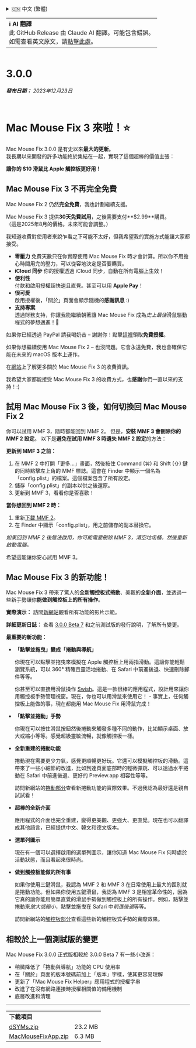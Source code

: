 <details>
<summary>🇨🇳 中文 (繁體)</summary>

[🇬🇧 English (GitHub Release)](https://github.com/noah-nuebling/mac-mouse-fix/releases/tag/3.0.0)\
[🇩🇪 Deutsch](https://redirect.macmousefix.com/?target=mmf-release&tag=3.0.0&locale=de)\
[🇻🇳 Tiếng Việt](https://redirect.macmousefix.com/?target=mmf-release&tag=3.0.0&locale=vi)\
[🇨🇳 中文 (简体)](https://redirect.macmousefix.com/?target=mmf-release&tag=3.0.0&locale=zh-Hans)\
**🇨🇳 中文 (繁體)**\
[🇭🇰 中文（香港)](https://redirect.macmousefix.com/?target=mmf-release&tag=3.0.0&locale=zh-HK)\
[🇰🇷 한국어](https://redirect.macmousefix.com/?target=mmf-release&tag=3.0.0&locale=ko)\
[Help translate Mac Mouse Fix to different languages!](https://github.com/noah-nuebling/mac-mouse-fix/discussions/731)
</details>
<table align=><td>
<b>ℹ️ AI 翻譯</b><br>
此 GitHub Release 由 Claude AI 翻譯。可能包含錯誤。<br>
如需查看英文原文，請<a href="https://github.com/noah-nuebling/mac-mouse-fix/releases/tag/3.0.0">點擊此處</a>。
</td></table>

<table></table>

# 3.0.0
***發布日期：** 2023年12月23日*

<br>

# Mac Mouse Fix 3 來啦！⭐️

Mac Mouse Fix 3.0.0 是有史以來**最大的更新**。\
我長期以來開發的許多功能終於集結在一起，實現了這個超棒的價值主張：

**讓你的 $10 滑鼠比 Apple 觸控板更好用！**

## Mac Mouse Fix 3 不再完全免費

Mac Mouse Fix 2 仍然**完全免費**，我也計劃繼續支援。

Mac Mouse Fix 3 提供**30天免費試用**，之後需要支付**$2.99**購買。\
（這是2025年8月的價格。未來可能會調整。）

我知道收費對使用者來說乍看之下可能不太好，但我希望我的實施方式能讓大家都接受。

- **零壓力**
   免費天數只在你實際使用 Mac Mouse Fix 時才會計算。所以你不用擔心時間用完的壓力，可以從容地決定是否要購買。
- **iCloud 同步**
   你的授權透過 iCloud 同步，自動在所有電腦上生效！
- **便利性**\
   付款和啟用授權超快速且直覺。甚至可以用 **Apple Pay**！
- **很可愛**\
   啟用授權後，「關於」頁面會顯示隨機的**感謝訊息** :)
- **支持專案**\
   透過財務支持，你讓我能繼續朝著讓 Mac Mouse Fix 成為*史上最佳*滑鼠驅動程式的夢想邁進！🚀

如果你已經透過 PayPal 請我喝奶昔 – 謝謝你！點擊[這裡](https://redirect.macmousefix.com/?locale=zh-Hant&target=mmf-apply-for-milkshake-license)領取**免費授權**。

如果你想繼續使用 Mac Mouse Fix 2 – 也沒問題。它會永遠免費，我也會確保它能在未來的 macOS 版本上運作。

在[網站](https://macmousefix.com/#price)上了解更多關於 Mac Mouse Fix 3 的收費資訊。

我希望大家都能接受 Mac Mouse Fix 3 的收費方式，也**感謝**你們一直以來的支持！:)

## 試用 Mac Mouse Fix 3 後，如何切換回 Mac Mouse Fix 2

你可以試用 MMF 3，隨時都能回到 MMF 2。
但是，**安裝 MMF 3 會刪除你的 MMF 2 設定**。
以下是**避免在試用 MMF 3 時遺失 MMF 2 設定**的方法：

**更新到 MMF 3 之前：**
1. 在 MMF 2 中打開「更多...」畫面，然後按住 Command (⌘) 和 Shift (⇧) 鍵的同時點擊左上角的 MMF 標誌。這會在 Finder 中顯示一個名為「config.plist」的檔案。這個檔案包含了所有設定。
2. 儲存「config.plist」的副本以供之後還原。
3. 更新到 MMF 3，看看你是否喜歡！

**當你想回到 MMF 2 時：**
1. 重新[下載 MMF 2](https://redirect.macmousefix.com/?locale=zh-Hant&target=mmf2-latest)。
2. 在 Finder 中顯示「config.plist」，用之前儲存的副本替換它。

*如果回到 MMF 2 後無法啟用，你可能需要刪除 MMF 3，清空垃圾桶，然後重新啟動電腦。*

希望這能讓你安心試用 MMF 3。

## Mac Mouse Fix 3 的新功能！

Mac Mouse Fix 3 帶來了驚人的**全新觸控板式捲動**、美觀的**全新介面**，並透過一些新手勢讓你**能做到觸控板上的所有操作**。

**實際演示：**
訪問[新網站](https://macmousefix.com)觀看所有功能的影片示範。

**詳細更新日誌：**
查看 [3.0.0 Beta 7](https://redirect.macmousefix.com/?target=mmf-release&tag=3.0.0-Beta-7&locale=zh-Hant) 和之前測試版的發行說明，了解所有變更。

**最重要的新功能：**

- **「點擊並拖曳」變成「捲動與導航」**

    你現在可以點擊並拖曳來模擬在 Apple 觸控板上用兩指滑動。這讓你能輕鬆瀏覽系統，可以 360° 精確且靈活地捲動、在 Safari 中前進後退、快速刪除郵件等等。

    你甚至可以直接用滑鼠操作 [Swish](https://highlyopinionated.co/swish/)。這是一款很棒的應用程式，設計用來讓你用觸控板手勢管理視窗。現在，你也可以用滑鼠來使用它！ - 事實上，任何觸控板上能做的事，現在都能用 Mac Mouse Fix 用滑鼠完成！

- **「點擊並捲動」手勢**

    你現在可以按住滑鼠按鈕然後捲動來觸發多種不同的動作，比如顯示桌面、放大或縮小等等。感覺超級靈敏流暢，就像觸控板一樣。

- **全新重建的捲動功能**

    捲動現在需要更少力氣，感覺更順暢更好玩。它還可以模擬觸控板的滑動。這帶來了一些小細節的改進，比如到達頁面底部時的輕微彈跳、可以透過水平捲動在 Safari 中前進後退、更好的 Preview.app 相容性等等。

    訪問新網站的[捲動部分](https://macmousefix.com/#scroll)查看新捲動功能的實際效果。不過我認為最好還是親自試試看！

- **超棒的全新介面**

    應用程式的介面也完全重建，變得更美觀、更強大、更直覺。現在也可以翻譯成其他語言，已經提供中文、韓文和德文版本。

- **選單列圖示**

    現在有一個可以選擇啟用的選單列圖示，讓你知道 Mac Mouse Fix 何時處於活動狀態，而且看起來很時尚。

- **做到觸控板能做的所有事**

    如果你使用三鍵滑鼠，我認為 MMF 2 和 MMF 3 在日常使用上最大的區別就是捲動功能。但如果你使用五鍵滑鼠，我認為 MMF 3 是相當革命性的，因為它真的讓你能用簡單直覺的滑鼠手勢做到觸控板上的所有操作。例如，點擊並捲動來*放大或縮小*，點擊並拖曳在 Safari 中*前進後退*等等。

    訪問新網站的[觸控板部分](https://macmousefix.com/#trackpad)查看這些新的觸控板式手勢的實際效果。

## 相較於上一個測試版的變更

Mac Mouse Fix 3.0.0 正式版相較於 3.0.0 Beta 7 有一些小改進：

- 稍微降低了「捲動與導航」功能的 CPU 使用率
- 在「關於」頁面的版本號碼前加上「版本」字樣，使其更容易理解
- 更新了「Mac Mouse Fix Helper」應用程式的授權字串
- 改進了在沒有網路連接時授權相關值的備用機制
- 底層改進和清理

---

<table align="start">
<tr>
    <td colspan=2>
        <b>下載項目</b>
    </td>
</tr>
<tr>
    <td><a href="https://github.com/noah-nuebling/mac-mouse-fix/releases/download/3.0.0/dSYMs.zip">dSYMs.zip</a></td>
    <td>23.2 MB</td>
</tr>
<tr>
    <td><a href="https://github.com/noah-nuebling/mac-mouse-fix/releases/download/3.0.0/MacMouseFixApp.zip">MacMouseFixApp.zip</a></td>
    <td>6.3 MB</td>
</tr>
</table>